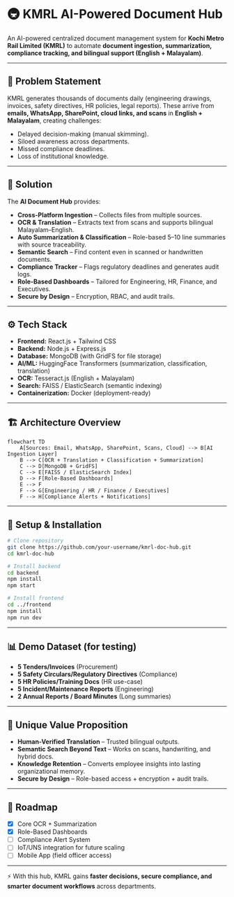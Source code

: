 # 🚇 KMRL AI-Powered Document Hub  

An AI-powered centralized document management system for **Kochi Metro Rail Limited (KMRL)** to automate **document ingestion, summarization, compliance tracking, and bilingual support (English + Malayalam)**.  

---

## 📌 Problem Statement  

KMRL generates thousands of documents daily (engineering drawings, invoices, safety directives, HR policies, legal reports). These arrive from **emails, WhatsApp, SharePoint, cloud links, and scans** in **English + Malayalam**, creating challenges:  

- Delayed decision-making (manual skimming).  
- Siloed awareness across departments.  
- Missed compliance deadlines.  
- Loss of institutional knowledge.  

---

## 🎯 Solution  

The **AI Document Hub** provides:  

- **Cross-Platform Ingestion** – Collects files from multiple sources.  
- **OCR & Translation** – Extracts text from scans and supports bilingual Malayalam–English.  
- **Auto Summarization & Classification** – Role-based 5–10 line summaries with source traceability.  
- **Semantic Search** – Find content even in scanned or handwritten documents.  
- **Compliance Tracker** – Flags regulatory deadlines and generates audit logs.  
- **Role-Based Dashboards** – Tailored for Engineering, HR, Finance, and Executives.  
- **Secure by Design** – Encryption, RBAC, and audit trails.  

---

## ⚙️ Tech Stack  

- **Frontend:** React.js + Tailwind CSS  
- **Backend:** Node.js + Express.js  
- **Database:** MongoDB (with GridFS for file storage)  
- **AI/ML:** HuggingFace Transformers (summarization, classification, translation)  
- **OCR:** Tesseract.js (English + Malayalam)  
- **Search:** FAISS / ElasticSearch (semantic indexing)  
- **Containerization:** Docker (deployment-ready)  

---

## 🏗️ Architecture Overview  

```mermaid
flowchart TD
    A[Sources: Email, WhatsApp, SharePoint, Scans, Cloud] --> B[AI Ingestion Layer]
    B --> C[OCR + Translation + Classification + Summarization]
    C --> D[MongoDB + GridFS]
    C --> E[FAISS / ElasticSearch Index]
    D --> F[Role-Based Dashboards]
    E --> F
    F --> G[Engineering / HR / Finance / Executives]
    F --> H[Compliance Alerts + Notifications]
```

---

## 🚀 Setup & Installation  

```bash
# Clone repository
git clone https://github.com/your-username/kmrl-doc-hub.git
cd kmrl-doc-hub

# Install backend
cd backend
npm install
npm start

# Install frontend
cd ../frontend
npm install
npm run dev
```

---

## 📊 Demo Dataset (for testing)  

- **5 Tenders/Invoices** (Procurement)  
- **5 Safety Circulars/Regulatory Directives** (Compliance)  
- **5 HR Policies/Training Docs** (HR use-case)  
- **5 Incident/Maintenance Reports** (Engineering)  
- **2 Annual Reports / Board Minutes** (Long summaries)  

---

## 🔑 Unique Value Proposition  

- **Human-Verified Translation** – Trusted bilingual outputs.  
- **Semantic Search Beyond Text** – Works on scans, handwriting, and hybrid docs.  
- **Knowledge Retention** – Converts employee insights into lasting organizational memory.  
- **Secure by Design** – Role-based access + encryption + audit trails.  

---

## 📌 Roadmap  

- [x] Core OCR + Summarization  
- [x] Role-Based Dashboards  
- [ ] Compliance Alert System  
- [ ] IoT/UNS integration for future scaling  
- [ ] Mobile App (field officer access)  

---

⚡ With this hub, KMRL gains **faster decisions, secure compliance, and smarter document workflows** across departments.  
